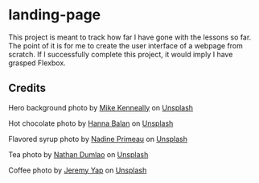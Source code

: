 # landing-page

This project is meant to track how far I have gone with the lessons so far. The point of it is for me to create the user interface of a webpage from scratch. If I successfully complete this project, it would imply I have grasped Flexbox.

## Credits
      
Hero background photo by <a href="https://unsplash.com/@asthetik?utm_content=creditCopyText&utm_medium=referral&utm_source=unsplash">Mike Kenneally</a> on <a href="https://unsplash.com/photos/white-ceramic-mug-and-saucer-with-coffee-beans-on-brown-textile-tNALoIZhqVM?utm_content=creditCopyText&utm_medium=referral&utm_source=unsplash">Unsplash</a>
      
Hot chocolate photo by <a href="https://unsplash.com/@fu_psi?utm_content=creditCopyText&utm_medium=referral&utm_source=unsplash">Hanna Balan</a> on <a href="https://unsplash.com/photos/green-ceramic-mug-with-ice-24MSoI9lk3o?utm_content=creditCopyText&utm_medium=referral&utm_source=unsplash">Unsplash</a>
      
Flavored syrup photo by <a href="https://unsplash.com/@nadineprimeau?utm_content=creditCopyText&utm_medium=referral&utm_source=unsplash">Nadine Primeau</a> on <a href="https://unsplash.com/photos/leaf-shaped-glass-bottle-lmfq7_HkMeo?utm_content=creditCopyText&utm_medium=referral&utm_source=unsplash">Unsplash</a>
      
Tea photo by <a href="https://unsplash.com/@nate_dumlao?utm_content=creditCopyText&utm_medium=referral&utm_source=unsplash">Nathan Dumlao</a> on <a href="https://unsplash.com/photos/shallow-focus-photography-cup-of-tea-8yBQQqH3q8Q?utm_content=creditCopyText&utm_medium=referral&utm_source=unsplash">Unsplash</a>
      
Coffee photo by <a href="https://unsplash.com/@jeremyyappy?utm_content=creditCopyText&utm_medium=referral&utm_source=unsplash">Jeremy Yap</a> on <a href="https://unsplash.com/photos/selective-focus-photography-of-latte-in-teacup-jn-HaGWe4yw?utm_content=creditCopyText&utm_medium=referral&utm_source=unsplash">Unsplash</a>
      